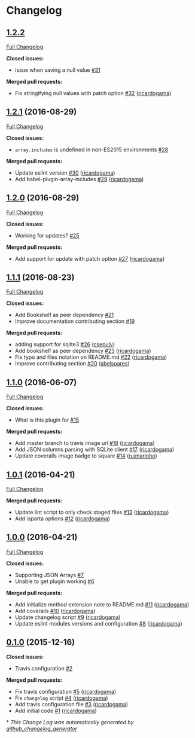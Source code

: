 # Changelog

## [1.2.2](https://github.com/seegno/bookshelf-json-columns/tree/1.2.2)

[Full Changelog](https://github.com/seegno/bookshelf-json-columns/compare/1.2.1...1.2.2)

**Closed issues:**

- issue when saving a null value [\#31](https://github.com/seegno/bookshelf-json-columns/issues/31)

**Merged pull requests:**

- Fix stringifying null values with patch option [\#32](https://github.com/seegno/bookshelf-json-columns/pull/32) ([ricardogama](https://github.com/ricardogama))

## [1.2.1](https://github.com/seegno/bookshelf-json-columns/tree/1.2.1) (2016-08-29)
[Full Changelog](https://github.com/seegno/bookshelf-json-columns/compare/1.2.0...1.2.1)

**Closed issues:**

- `array.includes` is undefined in non-ES2015 environments [\#28](https://github.com/seegno/bookshelf-json-columns/issues/28)

**Merged pull requests:**

- Update eslint version [\#30](https://github.com/seegno/bookshelf-json-columns/pull/30) ([ricardogama](https://github.com/ricardogama))
- Add babel-plugin-array-includes [\#29](https://github.com/seegno/bookshelf-json-columns/pull/29) ([ricardogama](https://github.com/ricardogama))

## [1.2.0](https://github.com/seegno/bookshelf-json-columns/tree/1.2.0) (2016-08-29)
[Full Changelog](https://github.com/seegno/bookshelf-json-columns/compare/1.1.1...1.2.0)

**Closed issues:**

- Working for updates? [\#25](https://github.com/seegno/bookshelf-json-columns/issues/25)

**Merged pull requests:**

- Add support for update with patch option [\#27](https://github.com/seegno/bookshelf-json-columns/pull/27) ([ricardogama](https://github.com/ricardogama))

## [1.1.1](https://github.com/seegno/bookshelf-json-columns/tree/1.1.1) (2016-08-23)
[Full Changelog](https://github.com/seegno/bookshelf-json-columns/compare/1.1.0...1.1.1)

**Closed issues:**

- Add Bookshelf as peer dependency [\#21](https://github.com/seegno/bookshelf-json-columns/issues/21)
- Improve documentation contributing section [\#19](https://github.com/seegno/bookshelf-json-columns/issues/19)

**Merged pull requests:**

- adding support for sqlite3 [\#26](https://github.com/seegno/bookshelf-json-columns/pull/26) ([csepulv](https://github.com/csepulv))
- Add bookshelf as peer dependency [\#23](https://github.com/seegno/bookshelf-json-columns/pull/23) ([ricardogama](https://github.com/ricardogama))
- Fix typo and files notation on README.md [\#22](https://github.com/seegno/bookshelf-json-columns/pull/22) ([ricardogama](https://github.com/ricardogama))
- Improve contributing section [\#20](https://github.com/seegno/bookshelf-json-columns/pull/20) ([abelsoares](https://github.com/abelsoares))

## [1.1.0](https://github.com/seegno/bookshelf-json-columns/tree/1.1.0) (2016-06-07)
[Full Changelog](https://github.com/seegno/bookshelf-json-columns/compare/1.0.1...1.1.0)

**Closed issues:**

- What is this plugin for [\#15](https://github.com/seegno/bookshelf-json-columns/issues/15)

**Merged pull requests:**

- Add master branch to travis image url [\#18](https://github.com/seegno/bookshelf-json-columns/pull/18) ([ricardogama](https://github.com/ricardogama))
- Add JSON columns parsing with SQLite client [\#17](https://github.com/seegno/bookshelf-json-columns/pull/17) ([ricardogama](https://github.com/ricardogama))
- Update coveralls image badge to square [\#14](https://github.com/seegno/bookshelf-json-columns/pull/14) ([ruimarinho](https://github.com/ruimarinho))

## [1.0.1](https://github.com/seegno/bookshelf-json-columns/tree/1.0.1) (2016-04-21)
[Full Changelog](https://github.com/seegno/bookshelf-json-columns/compare/1.0.0...1.0.1)

**Merged pull requests:**

- Update lint script to only check staged files [\#13](https://github.com/seegno/bookshelf-json-columns/pull/13) ([ricardogama](https://github.com/ricardogama))
- Add isparta options [\#12](https://github.com/seegno/bookshelf-json-columns/pull/12) ([ricardogama](https://github.com/ricardogama))

## [1.0.0](https://github.com/seegno/bookshelf-json-columns/tree/1.0.0) (2016-04-21)
[Full Changelog](https://github.com/seegno/bookshelf-json-columns/compare/0.1.0...1.0.0)

**Closed issues:**

- Supporting JSON Arrays [\#7](https://github.com/seegno/bookshelf-json-columns/issues/7)
- Unable to get plugin working [\#6](https://github.com/seegno/bookshelf-json-columns/issues/6)

**Merged pull requests:**

- Add initialize method extension note to README.md [\#11](https://github.com/seegno/bookshelf-json-columns/pull/11) ([ricardogama](https://github.com/ricardogama))
- Add coveralls [\#10](https://github.com/seegno/bookshelf-json-columns/pull/10) ([ricardogama](https://github.com/ricardogama))
- Update changelog script [\#9](https://github.com/seegno/bookshelf-json-columns/pull/9) ([ricardogama](https://github.com/ricardogama))
- Update eslint modules versions and configuration [\#8](https://github.com/seegno/bookshelf-json-columns/pull/8) ([ricardogama](https://github.com/ricardogama))

## [0.1.0](https://github.com/seegno/bookshelf-json-columns/tree/0.1.0) (2015-12-16)
**Closed issues:**

- Travis configuration [\#2](https://github.com/seegno/bookshelf-json-columns/issues/2)

**Merged pull requests:**

- Fix travis configuration [\#5](https://github.com/seegno/bookshelf-json-columns/pull/5) ([ricardogama](https://github.com/ricardogama))
- Fix `changelog` script [\#4](https://github.com/seegno/bookshelf-json-columns/pull/4) ([ricardogama](https://github.com/ricardogama))
- Add travis configuration file [\#3](https://github.com/seegno/bookshelf-json-columns/pull/3) ([ricardogama](https://github.com/ricardogama))
- Add initial code [\#1](https://github.com/seegno/bookshelf-json-columns/pull/1) ([ricardogama](https://github.com/ricardogama))



\* *This Change Log was automatically generated by [github_changelog_generator](https://github.com/skywinder/Github-Changelog-Generator)*
